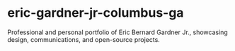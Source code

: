 # eric-gardner-jr-columbus-ga
Professional and personal portfolio of Eric Bernard Gardner Jr., showcasing design, communications, and open-source projects.
